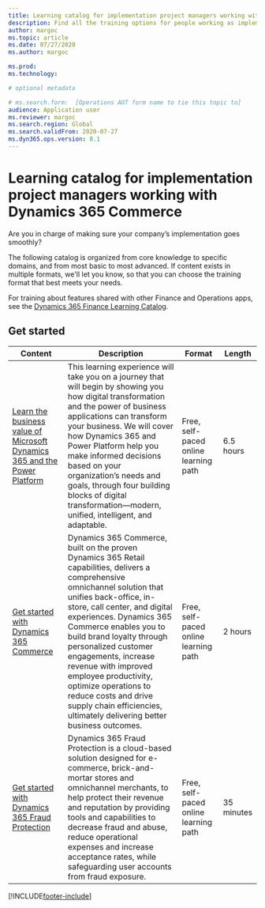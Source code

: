 ```yaml
---
title: Learning catalog for implementation project managers working with Dynamics 365 Commerce
description: Find all the training options for people working as implementation project managers with Dynamics 365 Commerce.
author: margoc
ms.topic: article
ms.date: 07/27/2020
ms.author: margoc

ms.prod:
ms.technology:

# optional metadata

# ms.search.form:  [Operations AOT form name to tie this topic to]
audience: Application user
ms.reviewer: margoc
ms.search.region: Global
ms.search.validFrom: 2020-07-27
ms.dyn365.ops.version: 8.1
---
```


# Learning catalog for implementation project managers working with Dynamics 365 Commerce

Are you in charge of making sure your company’s implementation goes smoothly?

The following catalog is organized from core knowledge to specific domains, and from most basic to most advanced. If content exists in multiple formats, we'll let you know, so that you can choose the training format that best meets your needs.

For training about features shared with other Finance and Operations apps, see the [Dynamics 365 Finance Learning Catalog](../../finance/get-started/learning-catalog-project-manager.md).

## Get started<a name="get-started"></a>

| Content | Description  | Format  | Length    |
|------------------------------------------------------------------------------------------------------------------------------------------------------------------------------|---------------------------------------------------------------------------------------------------------------------------------------------------------------------------------------------------------------------------------------------------------------------------------------------------------------------------------------------------------------------------------------------------|-----------------------------------------|-----------|
| [Learn the business value of Microsoft Dynamics 365 and the Power Platform](https://docs.microsoft.com/learn/paths/learn-business-value-of-dynamics-365-and-power-platform/) | This learning experience will take you on a journey that will begin by showing you how digital transformation and the power of business applications can transform your business. We will cover how Dynamics 365 and Power Platform help you make informed decisions based on your organization’s needs and goals, through four building blocks of digital transformation—modern, unified, intelligent, and adaptable. | Free, self-paced online learning path   | 6.5 hours   |
| [Get started with Dynamics 365 Commerce](https://docs.microsoft.com/learn/paths/get-started-dynamics-365-commerce/)  | Dynamics 365 Commerce, built on the proven Dynamics 365 Retail capabilities, delivers a comprehensive omnichannel solution that unifies back-office, in-store, call center, and digital experiences. Dynamics 365 Commerce enables you to build brand loyalty through personalized customer engagements, increase revenue with improved employee productivity, optimize operations to reduce costs and drive supply chain efficiencies, ultimately delivering better business outcomes. | Free, self-paced online learning path   | 2 hours   |
| [Get started with Dynamics 365 Fraud Protection](https://docs.microsoft.com/learn/modules/get-started-fraud-protection/)| Dynamics 365 Fraud Protection is a cloud-based solution designed for e-commerce, brick-and-mortar stores and omnichannel merchants, to help protect their revenue and reputation by providing tools and capabilities to decrease fraud and abuse, reduce operational expenses and increase acceptance rates, while safeguarding user accounts from fraud exposure. | Free, self-paced online learning path | 35 minutes |


[!INCLUDE[footer-include](../../includes/footer-banner.md)]